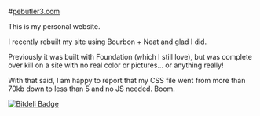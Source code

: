 #[pebutler3.com](http://pebutler3.com)

This is my personal website.

I recently rebuilt my site using Bourbon + Neat and glad I did. 

Previously it was built with Foundation (which I still love), but was complete over kill on a site with no real color or pictures... or anything really!

With that said, I am happy to report that my CSS file went from more than 70kb down to less than 5 and no JS needed. Boom.

[![Bitdeli Badge](https://d2weczhvl823v0.cloudfront.net/pebutler3/mysite/trend.png)](https://bitdeli.com/free "Bitdeli Badge")
